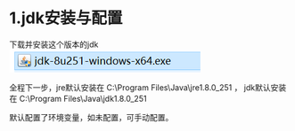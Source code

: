 # 1.jdk安装与配置

下载并安装这个版本的jdk
![jdk](https://raw.githubusercontent.com/CitizenLU/blog/main/images/20210102005004707_10210.png)

全程下一步，jre默认安装在 C:\Program Files\Java\jre1.8.0_251 ， jdk默认安装在 C:\Program Files\Java\jdk1.8.0_251 

默认配置了环境变量，如未配置，可手动配置。




